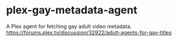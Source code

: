 # plex-gay-metadata-agent
A Plex agent for fetching gay adult video metadata. https://forums.plex.tv/discussion/32922/adult-agents-for-gay-titles
